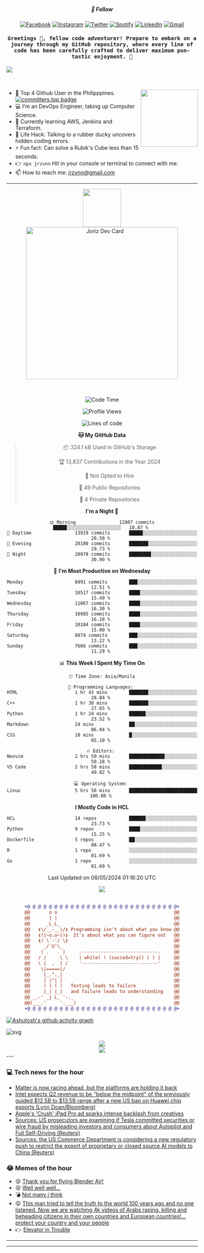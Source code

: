 <h5 align="center">💬 Follow</h5>
<div align="center">

[![Facebook](https://img.shields.io/badge/Facebook-%231877F2.svg?style=for-the-badge&logo=Facebook&logoColor=white)](https://www.facebook.com/Horisyo/)
[![Instagram](https://img.shields.io/badge/Instagram-%23E4405F.svg?style=for-the-badge&logo=Instagram&logoColor=white)](https://www.instagram.com/jrzvnn_/)
[![Twitter](https://img.shields.io/badge/Twitter-%231DA1F2.svg?style=for-the-badge&logo=Twitter&logoColor=white)](https://twitter.com/jrz_studies)
[![Spotify](https://img.shields.io/badge/Spotify-%231ED760.svg?style=for-the-badge&logo=Spotify&logoColor=white)](https://open.spotify.com/user/217td4qrc6mzqjodfalmzjpdi?si=b93099b9078c4ccb)
[![LinkedIn](https://img.shields.io/badge/LinkedIn-%230077B5.svg?style=for-the-badge&logo=LinkedIn&logoColor=white)](https://www.linkedin.com/in/jrz-vnn/)
[![Gmail](https://img.shields.io/badge/Gmail-D14836?style=for-the-badge&logo=gmail&logoColor=white)](mailto:jrzvnn@gmail.com)

</div>
<h4 align="center"><samp>Greetings 👋, fellow code adventurer! Prepare to embark on a journey through my GitHub repository, where every line of code has been carefully crafted to deliver maximum pun-tastic enjoyment. 🚀 </samp></h4>

<!--horizontal divider(gradiant)-->
<img src="https://user-images.githubusercontent.com/73097560/115834477-dbab4500-a447-11eb-908a-139a6edaec5c.gif">

&nbsp; 

<img align='right' src='https://github.com/Rishit-dagli/Rishit-dagli/blob/master/images/octocat-anime.gif' width='150"'>

- 🚀 Top 4 Github User in the Philipppines. [![committers.top badge](https://user-badge.committers.top/philippines/jrzvnn.svg)](https://user-badge.committers.top/philippines/USERNAME)
- 💻 I’m an DevOps Engineer, taking up Computer Science.
- 🤖 Currently learning AWS, Jenkins and Terraform.
- 🎯 Life Hack: Talking to a rubber ducky uncovers hidden coding errors.
- ⚡ Fun fact: Can solve a Rubik's Cube less than 15 seconds.
- 👉 `npx jrzvnn` Hit in your console or terminal to connect with me.
- 📫 How to reach me: jrzvnn@gmail.com

---

<!--🖼️OCTOCAT-->
<p align="center">

<img src="https://media.giphy.com/media/IP7sarl7C5lSFCw9rG/giphy.gif"  width="100px" height="100px">
<br />
<a href="https://app.daily.dev/jorizvillanueva"><img src="https://github.com/jrzvnn/jrzvnn/blob/main/devcard.svg" width="400" alt="Joriz Dev Card"/></a>
</p>

<br />
<div align="center">

<!--START_SECTION:waka-->
![Code Time](http://img.shields.io/badge/Code%20Time-257%20hrs%201%20min-blue)

![Profile Views](http://img.shields.io/badge/Profile%20Views-96-blue)

![Lines of code](https://img.shields.io/badge/From%20Hello%20World%20I%27ve%20Written-1.6%20million%20lines%20of%20code-blue)

**🐱 My GitHub Data** 

> 📦 324.1 kB Used in GitHub's Storage 
 > 
> 🏆 13,837 Contributions in the Year 2024
 > 
> 🚫 Not Opted to Hire
 > 
> 📜 49 Public Repositories 
 > 
> 🔑 4 Private Repositories 
 > 
**I'm a Night 🦉** 

```text
🌞 Morning                12807 commits       █████░░░░░░░░░░░░░░░░░░░░   18.87 % 
🌆 Daytime                13919 commits       █████░░░░░░░░░░░░░░░░░░░░   20.50 % 
🌃 Evening                20180 commits       ███████░░░░░░░░░░░░░░░░░░   29.73 % 
🌙 Night                  20978 commits       ████████░░░░░░░░░░░░░░░░░   30.90 % 
```
📅 **I'm Most Productive on Wednesday** 

```text
Monday                   8491 commits        ███░░░░░░░░░░░░░░░░░░░░░░   12.51 % 
Tuesday                  10517 commits       ████░░░░░░░░░░░░░░░░░░░░░   15.49 % 
Wednesday                11067 commits       ████░░░░░░░░░░░░░░░░░░░░░   16.30 % 
Thursday                 10985 commits       ████░░░░░░░░░░░░░░░░░░░░░   16.18 % 
Friday                   10184 commits       ████░░░░░░░░░░░░░░░░░░░░░   15.00 % 
Saturday                 8974 commits        ███░░░░░░░░░░░░░░░░░░░░░░   13.22 % 
Sunday                   7666 commits        ███░░░░░░░░░░░░░░░░░░░░░░   11.29 % 
```


📊 **This Week I Spent My Time On** 

```text
🕑︎ Time Zone: Asia/Manila

💬 Programming Languages: 
HTML                     1 hr 43 mins        ███████░░░░░░░░░░░░░░░░░░   28.84 % 
C++                      1 hr 38 mins        ███████░░░░░░░░░░░░░░░░░░   27.65 % 
Python                   1 hr 24 mins        ██████░░░░░░░░░░░░░░░░░░░   23.52 % 
Markdown                 24 mins             ██░░░░░░░░░░░░░░░░░░░░░░░   06.94 % 
CSS                      18 mins             █░░░░░░░░░░░░░░░░░░░░░░░░   05.10 % 

🔥 Editors: 
Neovim                   2 hrs 59 mins       █████████████░░░░░░░░░░░░   50.18 % 
VS Code                  2 hrs 58 mins       ████████████░░░░░░░░░░░░░   49.82 % 

💻 Operating System: 
Linux                    5 hrs 58 mins       █████████████████████████   100.00 % 
```

**I Mostly Code in HCL** 

```text
HCL                      14 repos            ██████░░░░░░░░░░░░░░░░░░░   23.73 % 
Python                   9 repos             ████░░░░░░░░░░░░░░░░░░░░░   15.25 % 
Dockerfile               5 repos             ██░░░░░░░░░░░░░░░░░░░░░░░   08.47 % 
R                        1 repo              ░░░░░░░░░░░░░░░░░░░░░░░░░   01.69 % 
Go                       1 repo              ░░░░░░░░░░░░░░░░░░░░░░░░░   01.69 % 
```




 Last Updated on 08/05/2024 01:16:20 UTC
<!--END_SECTION:waka-->

<img src="https://wakatime.com/share/@jrzvnn/70a4618c-7cd9-4016-b7b9-eabe75c837ee.svg">

<br />
<br />

```diff
+@ @ @ @ @ @ @ @ @ @ @ @ @ @ @ @ @ @ @ @ @ @ @ @ @ @ @ @+
@@       o o                                           @@
@@       | |                                           @@
@@      _L_L_                                          @@
@@   ❮\/__-__\/❯ Programming isn't about what you know @@
@@   ❮(|~o.o~|)❯  It's about what you can figure out   @@
@@   ❮/ \`-'/ \❯                                       @@
@@     _/`U'\_                                         @@
@@    ( .   . )     .----------------------------.     @@
@@   / /     \ \    | while( ! (succed=try() ) ) |     @@
@@   \ |  ,  | /    '----------------------------'     @@
@@    \|=====|/                                        @@
@@     |_.^._|                                         @@
@@     | |"| |                                         @@
@@     ( ) ( )   Testing leads to failure              @@
@@     |_| |_|   and failure leads to understanding    @@
@@ _.-' _j L_ '-._                                     @@
@@(___.'     '.___)                                    @@
+@ @ @ @ @ @ @ @ @ @ @ @ @ @ @ @ @ @ @ @ @ @ @ @ @ @ @ @+

```

</div>


[![Ashutosh's github activity graph](https://github-readme-activity-graph.vercel.app/graph?username=jrzvnn&theme=github-compact)](https://github.com/ashutosh00710/github-readme-activity-graph)


![svg](profile-3d-contrib/profile-night-green.svg)

<div align="center">
<img src="https://github.com/jrzvnn/jrzvnn/blob/output/github-snake-dark.svg">
</div>

<div align=center>
<img align=center src=https://metrics.lecoq.io/jrzvnn?template=classic&isocalendar=1&languages=1&achievements=1&base=header%2C%20activity%2C%20community%2C%20repositories%2C%20metadata&base.indepth=false&base.hireable=false&base.skip=false&isocalendar=false&isocalendar.duration=full-year&languages=false&languages.limit=8&languages.threshold=0%25&languages.other=false&languages.colors=github&languages.sections=most-used&languages.indepth=false&languages.analysis.timeout=15&languages.analysis.timeout.repositories=7.5&languages.categories=markup%2C%20programming&languages.recent.categories=markup%2C%20programming&languages.recent.load=300&languages.recent.days=14&achievements=false&achievements.threshold=C&achievements.secrets=true&achievements.display=detailed&achievements.limit=0&config.timezone=Asia%2FManila)
</div>
<div align="left">
---

### 💻 Tech news for the hour

<!-- TECH:START -->
 - [Matter is now racing ahead, but the platforms are holding it back](https://www.theverge.com/2024/5/8/24151664/matter-smarthome-standard-spec-1dot3-released-device-types-features)
 - [Intel expects Q2 revenue to be &quot;below the midpoint&quot; of the previously guided $12.5B to $13.5B range after a new US ban on Huawei chip exports &lpar;Lynn Doan/Bloomberg&rpar;](http://www.techmeme.com/240508/p28#a240508p28)
 - [Apple&#39;s &#39;Crush&#39; iPad Pro ad sparks intense backlash from creatives](https://appleinsider.com/articles/24/05/08/apples-crush-ipad-pro-ad-sparks-intense-backlash-from-creatives?utm_medium=rss)
 - [Sources: US prosecutors are examining if Tesla committed securities or wire fraud by misleading investors and consumers about Autopilot and Full Self-Driving &lpar;Reuters&rpar;](http://www.techmeme.com/240508/p27#a240508p27)
 - [Sources: the US Commerce Department is considering a new regulatory push to restrict the export of proprietary or closed source AI models to China &lpar;Reuters&rpar;](http://www.techmeme.com/240508/p26#a240508p26)<!-- TECH:END -->

### 😂 Memes of the hour

<!-- MEMES:START -->
 - 😝 [Thank you for flying Blender Air!](http://9gag.com/gag/aRBQd4A)
 - 😝 [Well well well...](http://9gag.com/gag/aGy9mbG)
 - 💣 [Not many i think](http://9gag.com/gag/ayN5w9V)
 - 😝 [This man tried to tell the truth to the world 100 years ago and no one listened. Now we are watching 4k videos of Arabs raping, killing and beheading citizens in their own countries and European countries!... protect your country and your people](http://9gag.com/gag/amoXQ34)
 - 👉 [Elevator in Trouble](http://9gag.com/gag/an7YP8z)<!-- MEMES:END -->

---

---
